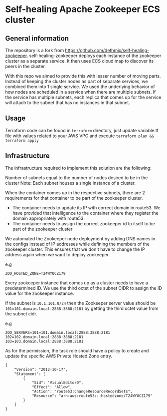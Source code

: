 # Self-healing Apache Zookeeper ECS cluster

## General information
The repository is a fork from https://github.com/dethmix/self-healing-zookeeper. self-healing-zookeeper deploys each instance of the zookeeper cluster as a separate service. It then uses ECS cloud map to discover its peers in the cluster.

With this repo we aimed to provide this with lesser number of moving parts. Instead of keeping the cluster nodes as part of separate services, we combined them into 1 single service. We used the underlying behavior of how nodes are scheduled in a service when there are multiple subnets. If the service has multiple subnets, each replica that comes up for the service will attach to the subnet that has no instances in that subnet.
## Usage
Terraform code can be found in `terraform` directory, just update variable.tf file with values related to your AWS VPC and execute `terraform plan && terraform apply`


## Infrastructure

The infrastructure required to implement this solution are the following:

Number of subnets equal to the number of nodes desired to be in the cluster
Note: Each subnet houses a single instance of a cluster.

When the container comes up in the respective subnets, there are 2 requirements for that container to be part of the zookeeper cluster.
- The container needs to update its IP with correct domain in route53. We have provided that intelligence to the container where they register the domain appropriately with route53.
- The container needs to assign the correct zookeeper id to itself to be part of the zookeeper cluster

We automated the Zookeeper node deployment by adding DNS names in the configs instead of IP addresses while defining the members of the zookeeper cluster. This ensures that we don't have to change the IP address again when we want to deploy zookeeper.

e.g
```
ZOO_HOSTED_ZONE=T24WYUCZ179
```

Every zookeeper instance that comes up as a cluster needs to have a predetermined ID. We use the third octet of the subnet CIDR to assign the ID value for the zookeeper instance.


If the subnet is `10.1.101.0/24` then the Zookeeper server value should be `101=101.domain.local:2888:3888;2181` by getting the third octet value from the subnet cidr.

e.g
```
ZOO_SERVERS=101=101.domain.local:2888:3888;2181 102=102.domain.local:2888:3888;2181 103=103.domain.local:2888:3888;2181
```

As for the permission, the task role should have a policy to create and update the specific AWS Private Hosted Zone entry.
```
{
    "Version": "2012-10-17",
    "Statement": [
        {
            "Sid": "VisualEditor0",
            "Effect": "Allow",
            "Action": "route53:ChangeResourceRecordSets",
            "Resource": "arn:aws:route53:::hostedzone/T24WYUCZ179"
        }
    ]
}
```

